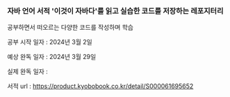
### 자바 언어 서적 '이것이 자바다'를 읽고 실습한 코드를 저장하는 레포지터리

공부하면서 떠오르는 다양한 코드를 작성하며 학습

공부 시작 일자 : 2024년 3월 2일

예상 완독 일자 : 2024년 3월 29일

실제 완독 일자 :

서적 url : https://product.kyobobook.co.kr/detail/S000061695652
